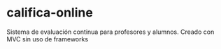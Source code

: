 califica-online
===============

Sistema de evaluación continua para profesores y alumnos. Creado con MVC sin uso de frameworks